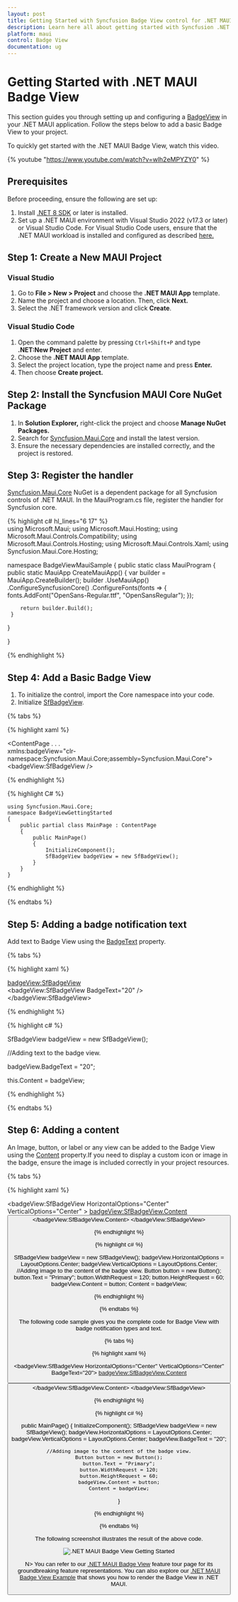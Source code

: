 ```yaml
---
layout: post
title: Getting Started with Syncfusion Badge View control for .NET MAUI
description: Learn here all about getting started with Syncfusion .NET MAUI Badge View (SfBadgeView) control its elements and more.
platform: maui
control: Badge View
documentation: ug
---
```


# Getting Started with .NET MAUI Badge View

This section guides you through setting up and configuring a [BadgeView](https://help.syncfusion.com/cr/maui/Syncfusion.Maui.Core.SfBadgeView.html?tabs=tabid-1) in your .NET MAUI application. Follow the steps below to add a basic Badge View to your project.

To quickly get started with the .NET MAUI Badge View, watch this video.

{% youtube "https://www.youtube.com/watch?v=wlh2eMPYZY0" %}

## Prerequisites

Before proceeding, ensure the following are set up:
1. Install [.NET 8 SDK](https://dotnet.microsoft.com/en-us/download/dotnet/8.0) or later is installed.
1. Set up a .NET MAUI environment with Visual Studio 2022 (v17.3 or later) or Visual Studio Code. For Visual Studio Code users, ensure that the .NET MAUI workload is installed and configured as described [here.](https://learn.microsoft.com/en-us/dotnet/maui/get-started/installation?view=net-maui-8.0&tabs=visual-studio-code)

## Step 1: Create a New MAUI Project

### Visual Studio

1. Go to **File > New > Project** and choose the **.NET MAUI App** template.
1. Name the project and choose a location. Then, click **Next.**
1. Select the .NET framework version and click **Create**.

### Visual Studio Code

1. Open the command palette by pressing `Ctrl+Shift+P` and type **.NET:New Project** and enter.
1. Choose the **.NET MAUI App** template.
1. Select the project location, type the project name and press **Enter.**
1. Then choose **Create project.**

## Step 2: Install the Syncfusion MAUI Core NuGet Package

1. In **Solution Explorer,** right-click the project and choose **Manage NuGet Packages.**
1. Search for [Syncfusion.Maui.Core](https://www.nuget.org/packages/Syncfusion.Maui.Core/) and install the latest version.
1. Ensure the necessary dependencies are installed correctly, and the project is restored.

## Step 3: Register the handler

[Syncfusion.Maui.Core](https://www.nuget.org/packages/Syncfusion.Maui.Core/) NuGet is a dependent package for all Syncfusion controls of .NET MAUI. In the MauiProgram.cs file, register the handler for Syncfusion core.

{% highlight c# hl_lines="6 17" %}   
using Microsoft.Maui;
using Microsoft.Maui.Hosting;
using Microsoft.Maui.Controls.Compatibility;
using Microsoft.Maui.Controls.Hosting;
using Microsoft.Maui.Controls.Xaml;
using Syncfusion.Maui.Core.Hosting;

namespace BadgeViewMauiSample
{
  public static class MauiProgram
  {
	public static MauiApp CreateMauiApp()
	{
		var builder = MauiApp.CreateBuilder();
		builder
		.UseMauiApp<App>()
		.ConfigureSyncfusionCore()
		.ConfigureFonts(fonts =>
		{
			fonts.AddFont("OpenSans-Regular.ttf", "OpenSansRegular");
		});

		return builder.Build();
	 }
   
  }

}     

{% endhighlight %}

## Step 4:  Add a Basic Badge View

1. To initialize the control, import the Core namespace into your code.
1. Initialize [SfBadgeView](https://help.syncfusion.com/cr/maui/Syncfusion.Maui.Core.SfBadgeView.html?tabs=tabid-1).

{% tabs %}

{% highlight xaml %}

   <ContentPage
    . . .    
    xmlns:badgeView="clr-namespace:Syncfusion.Maui.Core;assembly=Syncfusion.Maui.Core">
    <Grid>
        <badgeView:SfBadgeView />
    </Grid>
</ContentPage>

{% endhighlight %}

{% highlight C# %}

    using Syncfusion.Maui.Core;
    namespace BadgeViewGettingStarted
    {
        public partial class MainPage : ContentPage
        {
            public MainPage()
            {
                InitializeComponent();           
                SfBadgeView badgeView = new SfBadgeView();
            }
        }   
    }

{% endhighlight %}

{% endtabs %}

## Step 5: Adding a badge notification text

Add text to Badge View using the [BadgeText](https://help.syncfusion.com/cr/maui/Syncfusion.Maui.Core.SfBadgeView.html#Syncfusion_Maui_Core_SfBadgeView_BadgeText) property.

{% tabs %}

{% highlight xaml %}

<badgeView:SfBadgeView>        
    <badgeView:SfBadgeView BadgeText="20" />          
</badgeView:SfBadgeView>

{% endhighlight %}

{% highlight c# %}
   
SfBadgeView badgeView = new SfBadgeView();

//Adding text to the badge view.

badgeView.BadgeText = "20";

this.Content = badgeView;

{% endhighlight %}

{% endtabs %}

## Step 6: Adding a content

An Image, button, or label or any view can be added to the Badge View using the [Content](https://help.syncfusion.com/cr/maui/Syncfusion.Maui.Core.SfBadgeView.html#Syncfusion_Maui_Core_SfBadgeView_Content) property.If you need to display a custom icon or image in the badge, ensure the image is included correctly in your project resources.

{% tabs %}

{% highlight xaml %}

<badgeView:SfBadgeView HorizontalOptions="Center" VerticalOptions="Center" >
        <badgeView:SfBadgeView.Content>
            <Button Text="Primary" WidthRequest="120"  HeightRequest="60"/>
        </badgeView:SfBadgeView.Content>
</badgeView:SfBadgeView>   

{% endhighlight %}

{% highlight c# %}
	
SfBadgeView badgeView = new SfBadgeView();
badgeView.HorizontalOptions = LayoutOptions.Center;
badgeView.VerticalOptions = LayoutOptions.Center;
//Adding image to the content of the badge view.
Button button = new Button();
button.Text = "Primary";
button.WidthRequest = 120;
button.HeightRequest = 60;
badgeView.Content = button;
Content = badgeView;

{% endhighlight %}
 
{% endtabs %}

The following code sample gives you the complete code for Badge View with badge notification types and text.

{% tabs %}

{% highlight xaml %}

<badgeView:SfBadgeView HorizontalOptions="Center" VerticalOptions="Center" BadgeText="20">
        <badgeView:SfBadgeView.Content>
            <Button Text="Primary" WidthRequest="120"  HeightRequest="60"/>
        </badgeView:SfBadgeView.Content>
</badgeView:SfBadgeView>


{% endhighlight %}

{% highlight c# %}

public MainPage()
{
    InitializeComponent();
    SfBadgeView badgeView = new SfBadgeView();
    badgeView.HorizontalOptions = LayoutOptions.Center;
    badgeView.VerticalOptions = LayoutOptions.Center;
    badgeView.BadgeText = "20";

    //Adding image to the content of the badge view.
    Button button = new Button();
    button.Text = "Primary";
    button.WidthRequest = 120;
    button.HeightRequest = 60;
    badgeView.Content = button;
    Content = badgeView;
}

{% endhighlight %}

{% endtabs %}

The following screenshot illustrates the result of the above code.

![.NET MAUI Badge View Getting Started](getting-started_images/net_maui_badge_view_getting_started.png) 

N> You can refer to our [.NET MAUI Badge View](https://www.syncfusion.com/maui-controls/maui-badge-view) feature tour page for its groundbreaking feature representations. You can also explore our [.NET MAUI Badge View Example](https://github.com/syncfusion/maui-demos/tree/master/MAUI/BadgeView/SampleBrowser.Maui.BadgeView/Samples/BadgeView) that shows you how to render the Badge View in .NET MAUI.
